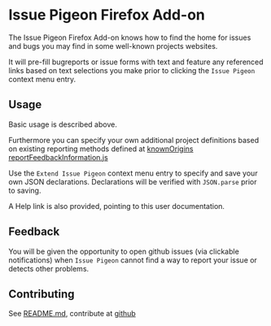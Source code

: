 # Issue Pigeon Firefox Add-on

The Issue Pigeon Firefox Add-on knows how to find the home for issues and bugs you may find in some well-known projects websites.

It will pre-fill bugreports or issue forms with text and feature any referenced links based on text selections you make prior to clicking the `Issue Pigeon` context menu entry.

## Usage

Basic usage is described above.

Furthermore you can specify your own additional project definitions based on existing reporting methods defined at [knownOrigins reportFeedbackInformation.js](https://github.com/anaran/IssuePigeonFirefox/search?utf8=%E2%9C%93&q=knownOrigins+reportFeedbackInformation.js&type=Code)

Use the `Extend Issue Pigeon` context menu entry to specify and save your own JSON declarations. Declarations will be verified with `JSON.parse` prior to saving.

A Help link is also provided, pointing to this user documentation.

## Feedback

You will be given the opportunity to open github issues (via clickable notifications) when `Issue Pigeon` cannot find a way to report your issue or detects other problems.

## Contributing

See [README.md](./README.html), contribute at [github](https://github.com/anaran/IssuePigeonFirefox/blob/master/README.md)
